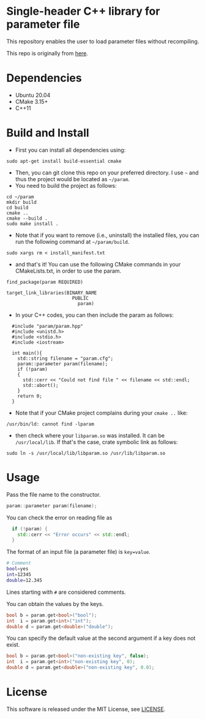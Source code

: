 # Single-header C++ library for parameter file
This repository enables the user to load parameter files without recompiling. 

This repo is originally from [here](https://github.com/kaityo256/param).

# Dependencies
- Ubuntu 20.04
- CMake 3.15+
- C++11
  
# Build and Install 
- First you can install all dependencies using:
```
sudo apt-get install build-essential cmake
```
- Then, you can git clone this repo on your preferred directory. I use `~` and thus the project would be located as `~/param`.
- You need to build the project as follows:
```
cd ~/param
mkdir build
cd build
cmake ..
cmake --build .
sudo make install . 
```
- Note that if you want to remove (i.e., uninstall) the installed files, you can run the following command at `~/param/build`. 
```
sudo xargs rm < install_manifest.txt
```
- and that's it! You can use the following CMake commands in your CMakeLists.txt, in order to use the param. 
```
find_package(param REQUIRED)

target_link_libraries(BINARY_NAME
	                    PUBLIC
		                  param)
```
- In your C++ codes, you can then include the param as follows:
```
  #include "param/param.hpp"
  #include <unistd.h>
  #include <stdio.h>
  #include <iostream>

  int main(){
    std::string filename = "param.cfg";
    param::parameter param(filename);
    if (!param)
    {
      std::cerr << "Could not find file " << filename << std::endl;
      std::abort();
    }
    return 0;
  }
```
- Note that if your CMake project complains during your `cmake ..` like:
```
/usr/bin/ld: cannot find -lparam
```
- then check where your `libparam.so` was installed. It can be `/usr/local/lib`. If that's the case, crate symbolic link as follows:
```
sudo ln -s /usr/local/lib/libparam.so /usr/lib/libparam.so
```



# Usage

Pass the file name to the constructor.

```cpp
param::parameter param(filename);
```

You can check the error on reading file as

```cpp
  if (!param) {
    std::cerr << "Error occurs" << std::endl;
  }
```

The format of an input file (a parameter file) is `key=value`.

```sh
# Comment
bool=yes
int=12345
double=12.345
```

Lines starting with `#` are considered comments.

You can obtain the values by the keys.

```cpp
bool b = param.get<bool>("bool");
int  i = param.get<int>("int");
double d = param.get<double>("double");
```

You can specify the default value at the second argument if a key does not exist.

```cpp
bool b = param.get<bool>("non-existing key", false);
int  i = param.get<int>("non-existing key", 0);
double d = param.get<double>("non-existing key", 0.0);
```

# License

This software is released under the MIT License, see [LICENSE](LICENSE).
